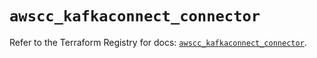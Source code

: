 # `awscc_kafkaconnect_connector`

Refer to the Terraform Registry for docs: [`awscc_kafkaconnect_connector`](https://registry.terraform.io/providers/hashicorp/awscc/0.70.0/docs/resources/kafkaconnect_connector).
